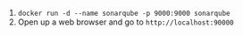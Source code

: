 1. `docker run -d --name sonarqube -p 9000:9000 sonarqube`
2. Open up a web browser and go to `http://localhost:90000`